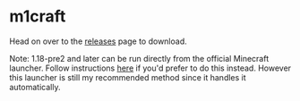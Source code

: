# m1craft

Head on over to the [releases](https://github.com/ezfe/m1craft/releases) page to download.

Note: 1.18-pre2 and later can be run directly from the official Minecraft launcher. Follow instructions [here](https://gist.github.com/ezfe/8bc43a65e16b79c955f81b4d7fa4ae6a) if you'd prefer to do this instead. However this launcher is still my recommended method since it handles it automatically.
